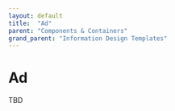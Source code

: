 ```yaml
---
layout: default
title:  "Ad"
parent: "Components & Containers"
grand_parent: "Information Design Templates"
---
```


# Ad

TBD
